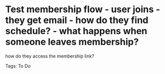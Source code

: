 # Test membership flow - user joins - they get email - how do they find schedule? - what happens when someone leaves membership?
how do they access the membership link?

Tags: To Do